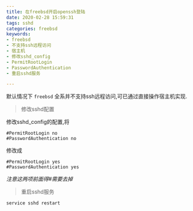```yaml
---
title: 在freebsd开启openssh登陆
date: 2020-02-28 15:59:31
tags: sshd
categories: freebsd
keywords:
- freebsd
- 不支持ssh远程访问
- 宿主机
- 修改sshd_config
- PermitRootLogin
- PasswordAuthentication
- 重启sshd服务

---
```


默认情况下 `freebsd` 全系并不支持ssh远程访问,可已通过直接操作宿主机实现.

>修改sshd配置

修改sshd_config的配置,将
```
#PermitRootLogin no
#PasswordAuthentication no
```
修改成
```
#PermitRootLogin yes
#PasswordAuthentication yes
```
*注意这两项前面得#需要去掉*

>重启sshd服务

```
service sshd restart
```
<div class="_jj9m6hxydxf"></div>
<script type="text/javascript">
    (window.slotbydup = window.slotbydup || []).push({
        id: "u5993439",
        container: "_jj9m6hxydxf",
        async: true
    });
</script>
